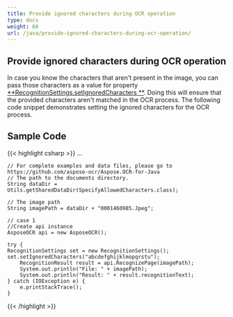 ```yaml
---
title: Provide ignored characters during OCR operation
type: docs
weight: 60
url: /java/provide-ignored-characters-during-ocr-operation/
---
```


## **Provide ignored characters during OCR operation**
In case you know the characters that aren't present in the image, you can pass those characters as a value for property 
[**RecognitionSettings.setIgnoredCharacters **](https://reference.aspose.com/ocr/java/com.aspose.ocr/RecognitionSettings#setIgnoredCharacters-java.lang.String-). 
Doing this will ensure that the provided characters aren't matched in the OCR process. The following code snippet demonstrates setting the ignored characters for the OCR process.

## Sample Code

{{< highlight csharp >}}
...

	// For complete examples and data files, please go to https://github.com/aspose-ocr/Aspose.OCR-for-Java
	// The path to the documents directory.
	String dataDir = Utils.getSharedDataDir(SpecifyAllowedCharacters.class);

	// The image path
	String imagePath = dataDir + "0001460985.Jpeg";

	// case 1
	//Create api instance
	AsposeOCR api = new AsposeOCR();

	try {
	RecognitionSettings set = new RecognitionSettings();
	set.setIgnoredCharacters("abcdefghijklmopqrstu");
		RecognitionResult result = api.RecognizePage(imagePath);
		System.out.println("File: " + imagePath);
		System.out.println("Result: " + result.recognitionText);
	} catch (IOException e) {
		e.printStackTrace();
	}
	
{{< /highlight >}}

